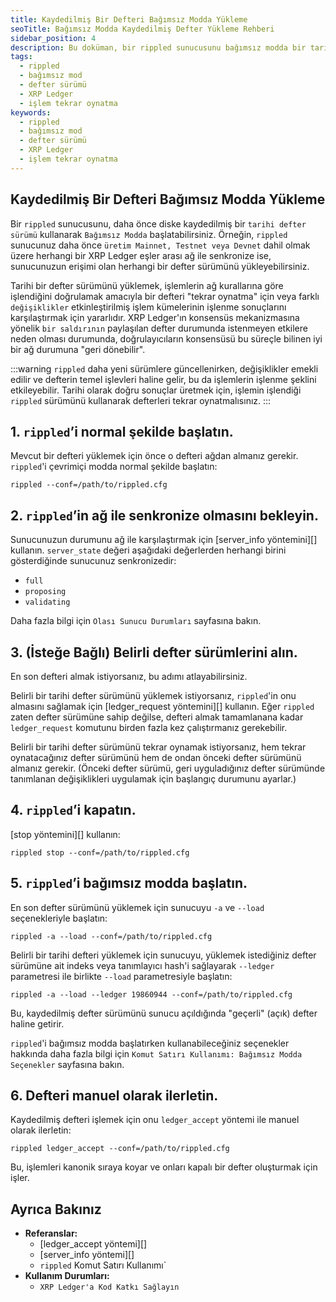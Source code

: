 ```yaml
---
title: Kaydedilmiş Bir Defteri Bağımsız Modda Yükleme
seoTitle: Bağımsız Modda Kaydedilmiş Defter Yükleme Rehberi
sidebar_position: 4
description: Bu doküman, bir rippled sunucusunu bağımsız modda bir tarihi defter sürümünü kullanarak nasıl başlatacağınızı ve işlemleri nasıl ilerleteceğinizi açıklar.
tags: 
  - rippled
  - bağımsız mod
  - defter sürümü
  - XRP Ledger
  - işlem tekrar oynatma
keywords: 
  - rippled
  - bağımsız mod
  - defter sürümü
  - XRP Ledger
  - işlem tekrar oynatma
---
```


## Kaydedilmiş Bir Defteri Bağımsız Modda Yükleme

Bir `rippled` sunucusunu, daha önce diske kaydedilmiş bir `tarihi defter sürümü` kullanarak `Bağımsız Modda` başlatabilirsiniz. Örneğin, `rippled` sunucunuz daha önce `üretim Mainnet, Testnet veya Devnet` dahil olmak üzere herhangi bir XRP Ledger eşler arası ağ ile senkronize ise, sunucunuzun erişimi olan herhangi bir defter sürümünü yükleyebilirsiniz.

Tarihi bir defter sürümünü yüklemek, işlemlerin ağ kurallarına göre işlendiğini doğrulamak amacıyla bir defteri "tekrar oynatma" için veya farklı `değişiklikler` etkinleştirilmiş işlem kümelerinin işlenme sonuçlarını karşılaştırmak için yararlıdır. XRP Ledger'ın konsensüs mekanizmasına yönelik `bir saldırının` paylaşılan defter durumunda istenmeyen etkilere neden olması durumunda, doğrulayıcıların konsensüsü bu süreçle bilinen iyi bir ağ durumuna "geri dönebilir".

:::warning 
`rippled` daha yeni sürümlere güncellenirken, değişiklikler emekli edilir ve defterin temel işlevleri haline gelir, bu da işlemlerin işlenme şeklini etkileyebilir. Tarihi olarak doğru sonuçlar üretmek için, işlemin işlendiği `rippled` sürümünü kullanarak defterleri tekrar oynatmalısınız.
:::

## 1. `rippled`’i normal şekilde başlatın.

Mevcut bir defteri yüklemek için önce o defteri ağdan almanız gerekir. `rippled`'i çevrimiçi modda normal şekilde başlatın:

```
rippled --conf=/path/to/rippled.cfg
```

## 2. `rippled`’in ağ ile senkronize olmasını bekleyin.

Sunucunuzun durumunu ağ ile karşılaştırmak için [server_info yöntemini][] kullanın. `server_state` değeri aşağıdaki değerlerden herhangi birini gösterdiğinde sunucunuz senkronizedir:

* `full`
* `proposing`
* `validating`

Daha fazla bilgi için `Olası Sunucu Durumları` sayfasına bakın.

## 3. (İsteğe Bağlı) Belirli defter sürümlerini alın.

En son defteri almak istiyorsanız, bu adımı atlayabilirsiniz.

Belirli bir tarihi defter sürümünü yüklemek istiyorsanız, `rippled`'in onu almasını sağlamak için [ledger_request yöntemini][] kullanın. Eğer `rippled` zaten defter sürümüne sahip değilse, defteri almak tamamlanana kadar `ledger_request` komutunu birden fazla kez çalıştırmanız gerekebilir.

Belirli bir tarihi defter sürümünü tekrar oynamak istiyorsanız, hem tekrar oynatacağınız defter sürümünü hem de ondan önceki defter sürümünü almanız gerekir. (Önceki defter sürümü, geri uyguladığınız defter sürümünde tanımlanan değişiklikleri uygulamak için başlangıç durumunu ayarlar.)

## 4. `rippled`’i kapatın.

[stop yöntemini][] kullanın:

```
rippled stop --conf=/path/to/rippled.cfg
```

## 5. `rippled`’i bağımsız modda başlatın.

En son defter sürümünü yüklemek için sunucuyu `-a` ve `--load` seçenekleriyle başlatın:

```
rippled -a --load --conf=/path/to/rippled.cfg
```

Belirli bir tarihi defteri yüklemek için sunucuyu, yüklemek istediğiniz defter sürümüne ait indeks veya tanımlayıcı hash'i sağlayarak `--ledger` parametresi ile birlikte `--load` parametresiyle başlatın:

```
rippled -a --load --ledger 19860944 --conf=/path/to/rippled.cfg
```

Bu, kaydedilmiş defter sürümünü sunucu açıldığında "geçerli" (açık) defter haline getirir.

`rippled`'i bağımsız modda başlatırken kullanabileceğiniz seçenekler hakkında daha fazla bilgi için `Komut Satırı Kullanımı: Bağımsız Modda Seçenekler` sayfasına bakın.

## 6. Defteri manuel olarak ilerletin.

Kaydedilmiş defteri işlemek için onu `ledger_accept` yöntemi ile manuel olarak ilerletin:

```
rippled ledger_accept --conf=/path/to/rippled.cfg
```

Bu, işlemleri kanonik sıraya koyar ve onları kapalı bir defter oluşturmak için işler.

## Ayrıca Bakınız

- **Referanslar:**
    - [ledger_accept yöntemi][]
    - [server_info yöntemi][]
    - `rippled` Komut Satırı Kullanımı`
- **Kullanım Durumları:**
    - `XRP Ledger'a Kod Katkı Sağlayın`

